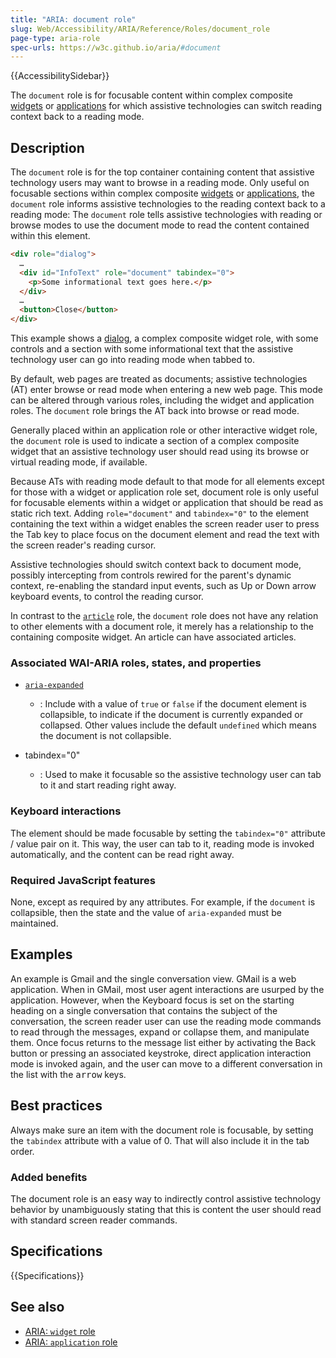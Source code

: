 ```yaml
---
title: "ARIA: document role"
slug: Web/Accessibility/ARIA/Reference/Roles/document_role
page-type: aria-role
spec-urls: https://w3c.github.io/aria/#document
---
```


{{AccessibilitySidebar}}

The `document` role is for focusable content within complex composite [widgets](/en-US/docs/Web/Accessibility/ARIA/Roles/widget_role) or [applications](/en-US/docs/Web/Accessibility/ARIA/Roles/application_role) for which assistive technologies can switch reading context back to a reading mode.

## Description

The `document` role is for the top container containing content that assistive technology users may want to browse in a reading mode. Only useful on focusable sections within complex composite [widgets](/en-US/docs/Web/Accessibility/ARIA/Roles/widget_role) or [applications](/en-US/docs/Web/Accessibility/ARIA/Roles/application_role), the `document` role informs assistive technologies to the reading context back to a reading mode: The `document` role tells assistive technologies with reading or browse modes to use the document mode to read the content contained within this element.

```html
<div role="dialog">
  …
  <div id="InfoText" role="document" tabindex="0">
    <p>Some informational text goes here.</p>
  </div>
  …
  <button>Close</button>
</div>
```

This example shows a [dialog](/en-US/docs/Web/Accessibility/ARIA/Roles/dialog_role), a complex composite widget role, with some controls and a section with some informational text that the assistive technology user can go into reading mode when tabbed to.

By default, web pages are treated as documents; assistive technologies (AT) enter browse or read mode when entering a new web page. This mode can be altered through various roles, including the widget and application roles. The `document` role brings the AT back into browse or read mode.

Generally placed within an application role or other interactive widget role, the `document` role is used to indicate a section of a complex composite widget that an assistive technology user should read using its browse or virtual reading mode, if available.

Because ATs with reading mode default to that mode for all elements except for those with a widget or application role set, document role is only useful for focusable elements within a widget or application that should be read as static rich text. Adding `role="document"` and `tabindex="0"` to the element containing the text within a widget enables the screen reader user to press the Tab key to place focus on the document element and read the text with the screen reader's reading cursor.

Assistive technologies should switch context back to document mode, possibly intercepting from controls rewired for the parent's dynamic context, re-enabling the standard input events, such as Up or Down arrow keyboard events, to control the reading cursor.

In contrast to the [`article`](/en-US/docs/Web/Accessibility/ARIA/Roles/article_role) role, the `document` role does not have any relation to other elements with a document role, it merely has a relationship to the containing composite widget. An article can have associated articles.

### Associated WAI-ARIA roles, states, and properties

- [`aria-expanded`](/en-US/docs/Web/Accessibility/ARIA/Attributes/aria-expanded)

  - : Include with a value of `true` or `false` if the document element is collapsible, to indicate if the document is currently expanded or collapsed. Other values include the default `undefined` which means the document is not collapsible.

- tabindex="0"
  - : Used to make it focusable so the assistive technology user can tab to it and start reading right away.

### Keyboard interactions

The element should be made focusable by setting the `tabindex="0"` attribute / value pair on it. This way, the user can tab to it, reading mode is invoked automatically, and the content can be read right away.

### Required JavaScript features

None, except as required by any attributes. For example, if the `document` is collapsible, then the state and the value of `aria-expanded` must be maintained.

## Examples

An example is Gmail and the single conversation view. GMail is a web application. When in GMail, most user agent interactions are usurped by the application. However, when the Keyboard focus is set on the starting heading on a single conversation that contains the subject of the conversation, the screen reader user can use the reading mode commands to read through the messages, expand or collapse them, and manipulate them. Once focus returns to the message list either by activating the Back button or pressing an associated keystroke, direct application interaction mode is invoked again, and the user can move to a different conversation in the list with the <kbd>arrow</kbd> keys.

## Best practices

Always make sure an item with the document role is focusable, by setting the `tabindex` attribute with a value of 0. That will also include it in the tab order.

### Added benefits

The document role is an easy way to indirectly control assistive technology behavior by unambiguously stating that this is content the user should read with standard screen reader commands.

## Specifications

{{Specifications}}

## See also

- [ARIA: `widget` role](/en-US/docs/Web/Accessibility/ARIA/Roles/widget_role)
- [ARIA: `application` role](/en-US/docs/Web/Accessibility/ARIA/Roles/application_role)
